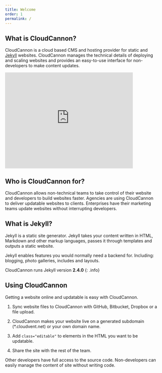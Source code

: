 ```yaml
---
title: Welcome
order: 1
permalink: /
---
```

## What is CloudCannon?

CloudCannon is a cloud based CMS and hosting provider for static and [Jekyll](http://jekyllrb.com) websites. CloudCannon manages the technical details of deploying and scaling websites and provides an easy-to-use interface for non-developers to make content updates.

<p class="videoWrapper"><iframe width="420" height="315" src="https://www.youtube.com/embed/W9GaCEm4bHo" frameborder="0" allowfullscreen></iframe></p>

## Who is CloudCannon for?

CloudCannon allows non-technical teams to take control of their website and developers to build websites faster. Agencies are using CloudCannon to deliver updatable websites to clients. Enterprises have their marketing teams update websites without interrupting developers.

## What is Jekyll?

Jekyll is a static site generator. Jekyll takes your content written in HTML, Markdown and other markup languages, passes it through templates and outputs a static website.

Jekyll enables features you would normally need a backend for. Including: blogging, photo galleries, includes and layouts.

CloudCannon runs Jekyll version **2.4.0**
{: .info}

## Using CloudCannon

Getting a website online and updatable is easy with CloudCannon.

1. Sync website files to CloudCannon with GitHub, Bitbucket, Dropbox or a file upload.

2. CloudCannon makes your website live on a generated subdomain (*.cloudvent.net) or your own domain name.

3. Add `class="editable"` to elements in the HTML you want to be updatable.

4. Share the site with the rest of the team.

Other developers have full access to the source code. Non-developers can easily manage the content of site without writing code.
